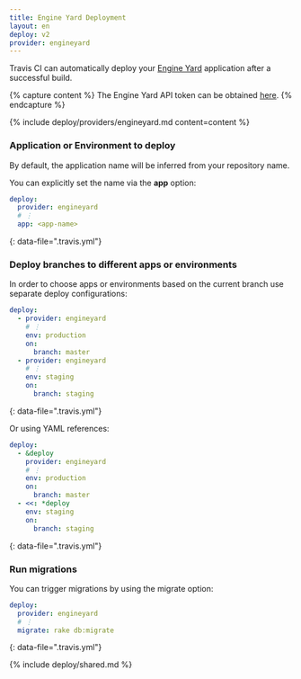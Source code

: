 ```yaml
---
title: Engine Yard Deployment
layout: en
deploy: v2
provider: engineyard
---
```


Travis CI can automatically deploy your [Engine Yard](https://www.engineyard.com/) application after a successful build.

{% capture content %}
  The Engine Yard API token can be obtained [here](https://cloud.engineyard.com/cli).
{% endcapture %}

{% include deploy/providers/engineyard.md content=content %}

### Application or Environment to deploy

By default, the application name will be inferred from your repository name.

You can explicitly set the name via the **app** option:

```yaml
deploy:
  provider: engineyard
  # ⋮
  app: <app-name>
```
{: data-file=".travis.yml"}

### Deploy branches to different apps or environments

In order to choose apps or environments based on the current branch use
separate deploy configurations:

```yaml
deploy:
  - provider: engineyard
    # ⋮
    env: production
    on:
      branch: master
  - provider: engineyard
    # ⋮
    env: staging
    on:
      branch: staging
```
{: data-file=".travis.yml"}

Or using YAML references:

```yaml
deploy:
  - &deploy
    provider: engineyard
    # ⋮
    env: production
    on:
      branch: master
  - <<: *deploy
    env: staging
    on:
      branch: staging
```
{: data-file=".travis.yml"}

### Run migrations

You can trigger migrations by using the migrate option:

```yaml
deploy:
  provider: engineyard
  # ⋮
  migrate: rake db:migrate
```
{: data-file=".travis.yml"}

{% include deploy/shared.md %}
